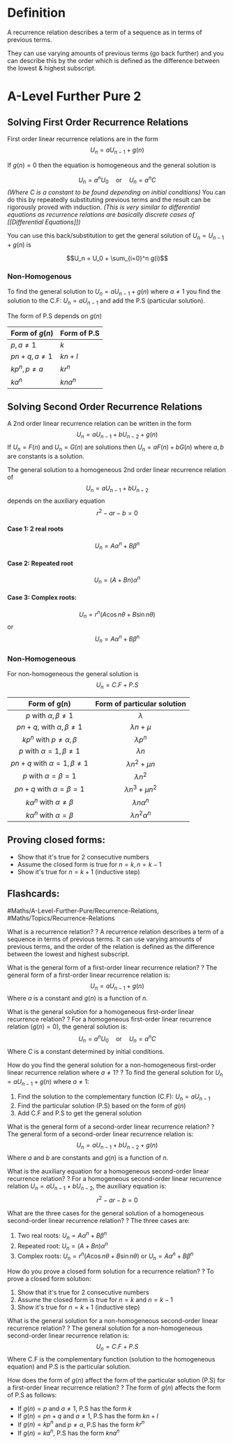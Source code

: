 # Definition
A recurrence relation describes a term of a sequence as in terms of previous terms.

They can use varying amounts of previous terms (go back further) and you can describe this by the order which is defined as the difference between the lowest & highest subscript.
# A-Level Further Pure 2
## Solving First Order Recurrence Relations
First order linear recurrence relations are in the form
$$U_n = aU_{n-1} + g(n)$$

If $g(n) = 0$ then the equation is homogeneous and the general solution is

$$U_n = a^nU_0 \quad \text{or} \quad U_n = a^nC$$
*(Where $C$ is a constant to be found depending on initial conditions)*
You can do this by repeatedly substituting previous terms and the result can be rigorously proved with induction.
*(This is very similar to differential equations as recurrence relations are basically discrete cases of [[Differential Equations]])*

You can use this back/substitution to get the general solution of $U_n = U_{n-1} + g(n)$ is

$$U_n = U_0 + \sum_{i=0}^n g(i)$$

### Non-Homogenous
To find the general solution to $U_n = aU_{n-1} + g(n)$ where $a \neq 1$ you find the solution to the C.F: $U_n = aU_{n-1}$ and add the P.S (particular solution).

The form of P.S depends on $g(n)$

| Form of $g(n)$ | Form of P.S |
|----------------|-------------|
| $p, a \neq 1$  | $k$         |
| $pn + q, a \neq 1$ | $kn + l$ |
| $kp^n, p \neq a$ | $kr^n$    |
| $ka^n$         | $kna^n$     |

## Solving Second Order Recurrence Relations
A 2nd order linear recurrence relation can be written in the form
$$U_n = aU_{n-1} + bU_{n-2} + g(n)$$
If $U_n = F(n)$ and $U_n = G(n)$ are solutions then $U_n = aF(n) + bG(n)$ where $a, b$ are constants is a solution.

The general solution to a homogeneous 2nd order linear recurrence relation of
$$U_n = aU_{n-1} + bU_{n-2}$$
depends on the auxiliary equation
$$r^2 - ar - b = 0$$

#### Case 1: 2 real roots
$$U_n = A\alpha^n + B\beta^n$$
#### Case 2: Repeated root
$$U_n = (A + Bn)\alpha^n$$
#### Case 3: Complex roots:
$$U_n = r^n(A \cos n\theta + B \sin n\theta)$$
or
$$U_n = A\alpha^n + B\beta^n$$

### Non-Homogeneous
For non-homogeneous the general solution is
$$U_n = C.F + P.S$$

| Form of $\mathbf{g}(\boldsymbol{n})$ | Form of particular solution |
| :---: | :---: |
| $p$ with $\alpha, \beta \neq 1$ | $\lambda$ |
| $p n+q$, with $\alpha, \beta \neq 1$ | $\lambda n+\mu$ |
| $k p^n$ with $p \neq \alpha, \beta$ | $\lambda p^n$ |
| $p$ with $\alpha=1, \beta \neq 1$ | $\lambda n$ |
| $p n+q$ with $\alpha=1, \beta \neq 1$ | $\lambda n^2+\mu n$ |
| $p$ with $\alpha=\beta=1$ | $\lambda n^2$ |
| $p n+q$ with $\alpha=\beta=1$ | $\lambda n^3+\mu n^2$ |
| $k \alpha^n$ with $\alpha \neq \beta$ | $\lambda n \alpha^n$ |
| $k \alpha^n$ with $\alpha=\beta$ | $\lambda n^2 \alpha^n$ |

## Proving closed forms:
- Show that it's true for 2 consecutive numbers
- Assume the closed form is true for $n=k, n=k-1$
- Show it's true for $n=k+1$ (inductive step)

## Flashcards:
#Maths/A-Level-Further-Pure/Recurrence-Relations, #Maths/Topics/Recurrence-Relations

What is a recurrence relation?
?
A recurrence relation describes a term of a sequence in terms of previous terms. It can use varying amounts of previous terms, and the order of the relation is defined as the difference between the lowest and highest subscript. <!--SR:!2024-09-19,4,270-->

What is the general form of a first-order linear recurrence relation?
?
The general form of a first-order linear recurrence relation is:
$$U_n = aU_{n-1} + g(n)$$
Where $a$ is a constant and $g(n)$ is a function of $n$. <!--SR:!2024-09-18,3,250-->

What is the general solution for a homogeneous first-order linear recurrence relation?
?
For a homogeneous first-order linear recurrence relation ($g(n) = 0$), the general solution is:
$$U_n = a^nU_0 \quad \text{or} \quad U_n = a^nC$$
Where $C$ is a constant determined by initial conditions. <!--SR:!2024-09-19,4,270-->

How do you find the general solution for a non-homogeneous first-order linear recurrence relation where $a \neq 1$?
?
To find the general solution for $U_n = aU_{n-1} + g(n)$ where $a \neq 1$:
1. Find the solution to the complementary function (C.F): $U_n = aU_{n-1}$
2. Find the particular solution (P.S) based on the form of $g(n)$
3. Add C.F and P.S to get the general solution <!--SR:!2024-09-19,4,270-->

What is the general form of a second-order linear recurrence relation?
?
The general form of a second-order linear recurrence relation is:
$$U_n = aU_{n-1} + bU_{n-2} + g(n)$$
Where $a$ and $b$ are constants and $g(n)$ is a function of $n$. <!--SR:!2024-09-18,3,250-->

What is the auxiliary equation for a homogeneous second-order linear recurrence relation?
?
For a homogeneous second-order linear recurrence relation $U_n = aU_{n-1} + bU_{n-2}$, the auxiliary equation is:
$$r^2 - ar - b = 0$$ <!--SR:!2024-09-19,3,250-->

What are the three cases for the general solution of a homogeneous second-order linear recurrence relation?
?
The three cases are:
1. Two real roots: $U_n = A\alpha^n + B\beta^n$
2. Repeated root: $U_n = (A + Bn)\alpha^n$
3. Complex roots:
   $U_n = r^n(A \cos n\theta + B \sin n\theta)$ or $U_n = A\alpha^n + B\beta^n$ <!--SR:!2024-09-19,4,270-->

How do you prove a closed form solution for a recurrence relation?
?
To prove a closed form solution:
1. Show that it's true for 2 consecutive numbers
2. Assume the closed form is true for $n=k$ and $n=k-1$
3. Show it's true for $n=k+1$ (inductive step) <!--SR:!2024-09-19,4,270-->

What is the general solution for a non-homogeneous second-order linear recurrence relation?
?
The general solution for a non-homogeneous second-order linear recurrence relation is:
$$U_n = C.F + P.S$$
Where C.F is the complementary function (solution to the homogeneous equation) and P.S is the particular solution. <!--SR:!2024-09-19,4,270-->

How does the form of $g(n)$ affect the form of the particular solution (P.S) for a first-order linear recurrence relation?
?
The form of $g(n)$ affects the form of P.S as follows:
- If $g(n) = p$ and $a \neq 1$, P.S has the form $k$
- If $g(n) = pn + q$ and $a \neq 1$, P.S has the form $kn + l$
- If $g(n) = kp^n$ and $p \neq a$, P.S has the form $kr^n$
- If $g(n) = ka^n$, P.S has the form $kna^n$ <!--SR:!2024-09-19,4,270-->